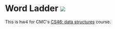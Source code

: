 # Word Ladder ![](https://api.travis-ci.com/a2bradjan/word_ladder.svg?branch=master)

This is hw4 for CMC's [CS46: data structures](https://github.com/mikeizbicki/cmc-csci046) course.
